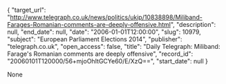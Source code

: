 {
  "target_url": "http://www.telegraph.co.uk/news/politics/ukip/10838898/Miliband-Farages-Romanian-comments-are-deeply-offensive.html", 
  "description": null, 
  "end_date": null, 
  "date": "2006-01-01T12:00:00", 
  "slug": 10979, 
  "subject": "European Parliament Elections 2014", 
  "publisher": "telegraph.co.uk", 
  "open_access": false, 
  "title": "Daily Telegraph: Miliband: Farage's Romanian comments are deeply offensive", 
  "record_id": "20060101T120000/56+mjoOhItGCYe60/E/XzQ==", 
  "start_date": null
}

None